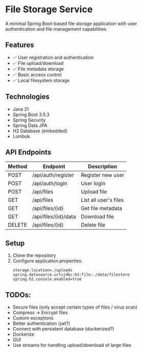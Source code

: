 # File Storage Service

A minimal Spring Boot-based file storage application with user authentication and file management capabilities.

## Features

- ✅ User registration and authentication
- ✅ File upload/download
- ✅ File metadata storage
- ✅ Basic access control
- ✅ Local filesystem storage

## Technologies

- Java 21
- Spring Boot 3.5.3
- Spring Security
- Spring Data JPA
- H2 Database (embedded)
- Lombok

## API Endpoints

| Method | Endpoint                | Description                     |
|--------|-------------------------|---------------------------------|
| POST   | /api/auth/register      | Register new user               |
| POST   | /api/auth/login         | User login                      |
| POST   | /api/files              | Upload file                     |
| GET    | /api/files              | List all user's files           |
| GET    | /api/files/{id}         | Get file metadata               |
| GET    | /api/files/{id}/data    | Download file                   |
| DELETE | /api/files/{id}         | Delete file                     |

## Setup

1. Clone the repository
2. Configure application.properties:
   ```properties
   storage.location=./uploads
   spring.datasource.url=jdbc:h2:file:./data/filestore
   spring.h2.console.enabled=true
   ```

## TODOs:
* Secure files (only accept certain types of files / virus scan)
* Compress -> Encrypt files
* Custom exceptions
* Better authentication (jwt?)
* Connect with persistent database (dockerized?)
* Dockerize
* GUI
* Use streams for handling upload/download of large files
